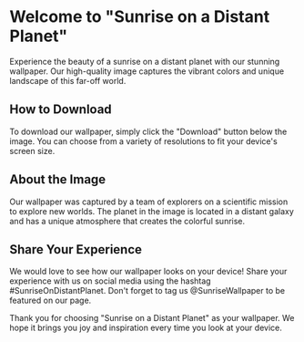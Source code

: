 <!--
Write me markdown content of website with wallpaper:

"Sunrise on a distant planet"

The header of the page should not be copy of the text but rather a real content of the website which is using this wallpaper.
-->

<!--font:Inter.-->

# Welcome to "Sunrise on a Distant Planet"

Experience the beauty of a sunrise on a distant planet with our stunning wallpaper. Our high-quality image captures the vibrant colors and unique landscape of this far-off world.

## How to Download

To download our wallpaper, simply click the "Download" button below the image. You can choose from a variety of resolutions to fit your device's screen size.

## About the Image

Our wallpaper was captured by a team of explorers on a scientific mission to explore new worlds. The planet in the image is located in a distant galaxy and has a unique atmosphere that creates the colorful sunrise.

## Share Your Experience

We would love to see how our wallpaper looks on your device! Share your experience with us on social media using the hashtag #SunriseOnDistantPlanet. Don't forget to tag us @SunriseWallpaper to be featured on our page.

Thank you for choosing "Sunrise on a Distant Planet" as your wallpaper. We hope it brings you joy and inspiration every time you look at your device.
